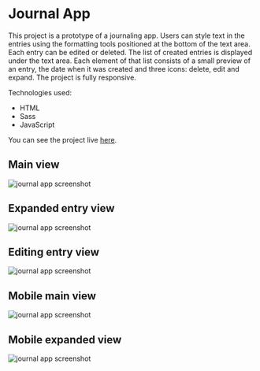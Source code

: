 # Journal App
This project is a prototype of a journaling app. Users can style text in the entries using the formatting tools positioned at the bottom of the text area. Each entry can be edited or deleted. The list of created entries is displayed under the text area. Each element of that list consists of a small preview of an entry, the date when it was created and three icons: delete, edit and expand. The project is fully responsive. 

Technologies used:
* HTML
* Sass
* JavaScript

You can see the project live [here](https://chic-blancmange-b37820.netlify.app/).

## Main view
![journal app screenshot](screenshots\journal-app-screenshot.png)

## Expanded entry view
![journal app screenshot](screenshots\journal-app-expand-screenshot.png)

## Editing entry view
![journal app screenshot](screenshots\journal-app-edit-screenshot.png)

## Mobile main view
![journal app screenshot](screenshots\journal-app-mobile-screenshot.png)

## Mobile expanded view
![journal app screenshot](screenshots\journal-app-expand-mobile-screenshot.png)
